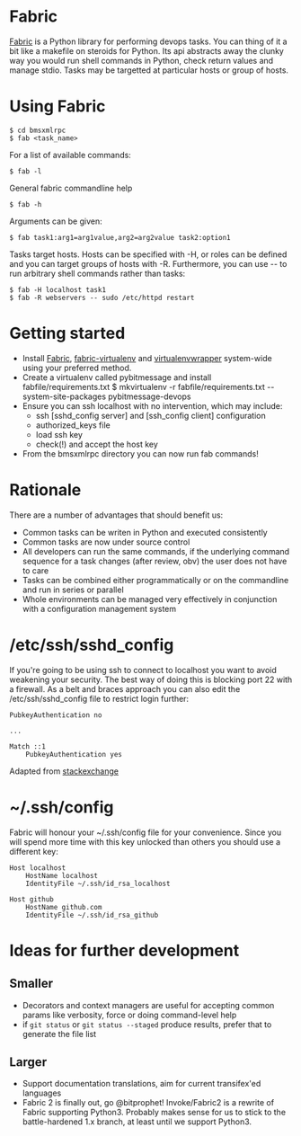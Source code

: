 # Fabric

[Fabric](https://www.fabfile.org) is a Python library for performing devops tasks. You can thing of it a bit like a
makefile on steroids for Python. Its api abstracts away the clunky way you would run shell commands in Python, check
return values and manage stdio. Tasks may be targetted at particular hosts or group of hosts.

# Using Fabric

    $ cd bmsxmlrpc
    $ fab <task_name>

For a list of available commands:

    $ fab -l

General fabric commandline help

    $ fab -h

Arguments can be given:

    $ fab task1:arg1=arg1value,arg2=arg2value task2:option1

Tasks target hosts. Hosts can be specified with -H, or roles can be defined and you can target groups of hosts with -R.
Furthermore, you can use -- to run arbitrary shell commands rather than tasks:

    $ fab -H localhost task1
    $ fab -R webservers -- sudo /etc/httpd restart

# Getting started

 * Install [Fabric](http://docs.fabfile.org/en/1.14/usage/fab.html), 
   [fabric-virtualenv](https://pypi.org/project/fabric-virtualenv/) and
   [virtualenvwrapper](https://virtualenvwrapper.readthedocs.io/en/latest/) 
   system-wide using your preferred method.
 * Create a virtualenv called pybitmessage and install fabfile/requirements.txt
    $ mkvirtualenv -r fabfile/requirements.txt --system-site-packages pybitmessage-devops
 * Ensure you can ssh localhost with no intervention, which may include:
   * ssh [sshd_config server] and [ssh_config client] configuration
   * authorized_keys file
   * load ssh key
   * check(!) and accept the host key
 * From the bmsxmlrpc directory you can now run fab commands!

# Rationale

There are a number of advantages that should benefit us:

 * Common tasks can be writen in Python and executed consistently
 * Common tasks are now under source control
 * All developers can run the same commands, if the underlying command sequence for a task changes (after review, obv)
   the user does not have to care
 * Tasks can be combined either programmatically or on the commandline and run in series or parallel
 * Whole environments can be managed very effectively in conjunction with a configuration management system

<a name="sshd_config"></a>
# /etc/ssh/sshd_config

If you're going to be using ssh to connect to localhost you want to avoid weakening your security. The best way of
doing this is blocking port 22 with a firewall. As a belt and braces approach you can also edit the
/etc/ssh/sshd_config file to restrict login further:

```
PubkeyAuthentication no

...

Match ::1
    PubkeyAuthentication yes
```
Adapted from [stackexchange](https://unix.stackexchange.com/questions/406245/limit-ssh-access-to-specific-clients-by-ip-address)

<a name="ssh_config"></a>
# ~/.ssh/config

Fabric will honour your ~/.ssh/config file for your convenience. Since you will spend more time with this key unlocked
than others you should use a different key:

```
Host localhost
    HostName localhost
    IdentityFile ~/.ssh/id_rsa_localhost

Host github
    HostName github.com
    IdentityFile ~/.ssh/id_rsa_github
```

# Ideas for further development

## Smaller 

 * Decorators and context managers are useful for accepting common params like verbosity, force or doing command-level help
 * if `git status` or `git status --staged` produce results, prefer that to generate the file list


## Larger

 * Support documentation translations, aim for current transifex'ed languages
 * Fabric 2 is finally out, go @bitprophet! Invoke/Fabric2 is a rewrite of Fabric supporting Python3. Probably makes
 sense for us to stick to the battle-hardened 1.x branch, at least until we support Python3.
